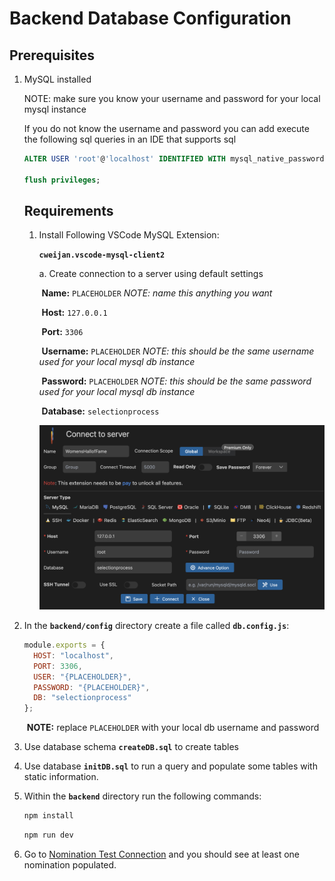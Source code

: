 # Backend Database Configuration
## Prerequisites

1. MySQL installed

   NOTE: make sure you know your username and password for your local mysql instance

   If you do not know the username and password you can add execute the following sql queries in an IDE that supports sql

   ```sql
   ALTER USER 'root'@'localhost' IDENTIFIED WITH mysql_native_password BY 'password';
   
   flush privileges;
   ```

   ## Requirements

   1. Install Following VSCode MySQL Extension:

      **`cweijan.vscode-mysql-client2`**

      a. Create connection to a server using default settings

      ​	**Name:** `PLACEHOLDER` *NOTE: name this anything you want*

      ​	**Host:** `127.0.0.1`

      ​	**Port:** `3306`

      ​	**Username:** `PLACEHOLDER` *NOTE: this should be the same username used for your local mysql db instance*

      ​	**Password:** `PLACEHOLDER` *NOTE: this should be the same password used for your local mysql db instance*

      ​	**Database:** `selectionprocess`

      ![DBSetup](../assets/backendsetup1.png)


2. In the **`backend/config`** directory create a file called **`db.config.js`**:

   ```js
   module.exports = {
     HOST: "localhost",
     PORT: 3306,
     USER: "{PLACEHOLDER}",
     PASSWORD: "{PLACEHOLDER}",
     DB: "selectionprocess"
   };
   ```

   ​	**NOTE:** replace `PLACEHOLDER` with your local db username and password

3. Use database schema **`createDB.sql`** to create tables

4. Use database **`initDB.sql`** to run a query and populate some tables with static information.

5. Within the **`backend`** directory run the following commands:

   ```bash
   npm install
   ```

   ```bash
   npm run dev
   ```

6. Go to [Nomination Test Connection](http://localhost:8080/nominations) and you should see at least one nomination populated.

   